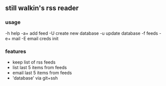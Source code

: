 ## still walkin's rss reader

### usage
-h	help
-a+	add feed <feed-name>
-U	create new database
-u	update database
-f	feeds
-e+	mail <dest-addr>
-E	email creds init

### features
- keep list of rss feeds
- list last 5 items from feeds
- email last 5 items from feeds
- 'database' via git+ssh

